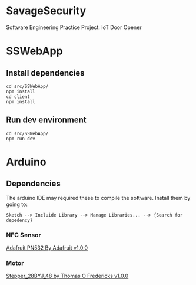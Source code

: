 # SavageSecurity

Software Engineering Practice Project.
IoT Door Opener

# SSWebApp
	
## Install dependencies

	
	cd src/SSWebApp/
	npm install
	cd client
	npm install
	

## Run dev environment

	cd src/SSWebApp/
	npm run dev


# Arduino

## Dependencies

The arduino IDE may required these to compile the software. Install them by going to:

    Sketch --> Incluide Library --> Manage Libraries... --> {Search for depedency}

### NFC Sensor

[Adafruit PN532 By Adafruit v1.0.0](https://github.com/adafruit/Adafruit-PN532)

### Motor

[Stepper_28BYJ_48 by Thomas O Fredericks v1.0.0](https://github.com/thomasfredericks/Stepper_28BYJ_48/)
